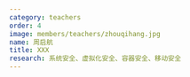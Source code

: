```yaml
---
category: teachers
order: 4
image: members/teachers/zhouqihang.jpg
name: 周启航
title: XXX
research: 系统安全、虚拟化安全、容器安全、移动安全
---
```

